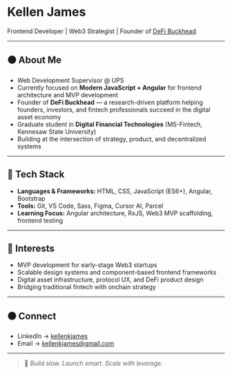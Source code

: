 # Kellen James

Frontend Developer | Web3 Strategist | Founder of [DeFi Buckhead](https://www.linkedin.com/in/kellenkjames)

---

## ⚫ About Me

- Web Development Supervisor @ UPS  
- Currently focused on **Modern JavaScript + Angular** for frontend architecture and MVP development  
- Founder of **DeFi Buckhead** — a research-driven platform helping founders, investors, and fintech professionals succeed in the digital asset economy  
- Graduate student in **Digital Financial Technologies** (MS-Fintech, Kennesaw State University)  
- Building at the intersection of strategy, product, and decentralized systems  

---

## 🔳 Tech Stack

- **Languages & Frameworks:** HTML, CSS, JavaScript (ES6+), Angular, Bootstrap
- **Tools:** Git, VS Code, Sass, Figma, Cursor AI, Parcel
- **Learning Focus:** Angular architecture, RxJS, Web3 MVP scaffolding, frontend testing 

---

## 🔘 Interests

- MVP development for early-stage Web3 startups
- Scalable design systems and component-based frontend frameworks 
- Digital asset infrastructure, protocol UX, and DeFi product design
- Bridging traditional fintech with onchain strategy

---

## ⚫ Connect

- LinkedIn → [kellenkjames](https://www.linkedin.com/in/kellenkjames)  
- Email → kellenkjames@gmail.com  

---

> 🖤 *Build slow. Launch smart. Scale with leverage.*


<!---
Kellenkjames/Kellenkjames is a ✨ special ✨ repository because its `README.md` (this file) appears on your GitHub profile.
You can click the Preview link to take a look at your changes.
--->
